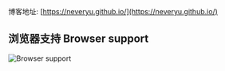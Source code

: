 博客地址: [https://neveryu.github.io/](https://neveryu.github.io/)

## 浏览器支持 Browser support

![Browser support](http://iissnan.com/nexus/next/browser-support.png)
